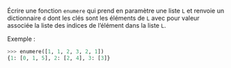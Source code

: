 Écrire une fonction `enumere` qui prend en paramètre une liste `L` et renvoie un
dictionnaire `d` dont les clés sont les éléments de `L` avec pour valeur associée la liste des
indices de l’élément dans la liste `L`.

Exemple :

```python
>>> enumere([1, 1, 2, 3, 2, 1])
{1: [0, 1, 5], 2: [2, 4], 3: [3]}
```